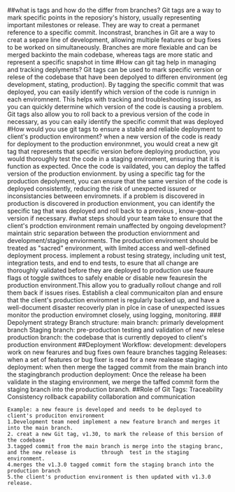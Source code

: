 ##what is tags and how do the differ from branches?
    Git tags are a way to mark specific points in the reposiory's history, usually representing important milestones or release. They are way to creat a permanet reference to a specific commit.
    Inconstrast, branches in Git are a way to creat a separe line of development, allowing multiple features or bug fixes to be worked on simultaneously. Branches are more flexiable and can be merged backinto the main codebase, whereas tags are more static and represent a specific snapshot in time
#How can git tag help in managing and tracking deplyments?
    Git tags can be used to mark specific version or relese of the codebase that have been depolyed to differen environment (eg development, stating, production).
    By tagging the specific commit that was deployed, you can easily identify which version of the code is runnign in each enviromnent. This helps with tracking and troubleshooting issues, as you can quickly determine which version of the code is causing a problem.
    Git tags also allow you to roll back to a previous version of the code in necessary, as you can eaily identify the specific commit that was deployed
#How would you use git tags to ensure a stable and reliable deployment to client's production environment?
    when a new version of the code is ready for deployment to the production environmnet, you would creat a new git tag that represents that specific version
    before deploying production, you would thoroughly test the code in a staging enviroment, ensuring that it is function as expected. Once the code is vaildated, you can deploy the taffed version of the production envionment.
    by using a specific tag for the production depolyment, you can ensure that the same version of the code is deployed consistently, reducing the risk of unexpected issured or inconsistancies betweeen enviromnets.
    if a problem is discovered in production is discovered in production envionment, you can identify the specific tag that was deployed and roll back to a previous , know-good version if necessary.
#what steps should your team take to ensure that the client's prodction environment remain unaffected by ongoing development?
    maintain stric separation between the production enviornment and development/staging enviorments. The production enviroment should be treated as "sacred" environment, with limited access and well-defined deployment process.
    implement a robust tesing strategy, including unit test, integration tests, and end to end tests, to esure that all change are thoroughly validated before they are deployed to production
    use feaure flags ot toggle swithces to safely enable or disable new feauresin the production environment.This allow you to gradually rollout change and roll them back if issues rises.
    Establish a cleal communicaiton plan and ensure that the client's production enviromnet is regularly backed up, and have a well-document disaster recoverly plan in plce in case of unexpected issues
    monitor the production enviromnet closely, using logging, monitoring.
    ###    Depolyment strategy
     Branch  structure:
        main branch: primarly development branch
        Staging branch: pre-production testing and validation of new relese
        production branch: the codebase that is currently depoyed to client's production environment
    ##Deployment Workflow:
        development: developers work on new fearures and bug fixes own feaure branches
        tagging Releases: when a set of features or bug fixer is read for a new realease
        staging deployment: when then merge the tagged commit from the main branch into the stagingbranch
        production deployment: Once the release ha been validate in the staging environment, we merge the taffed commit form the staging branch into the production branch.
    ##Role of Git Tags:
        Traceability
        Consistency
        rollback capability
        collaboration and communication
 
    Example: a new feaure is developed and needs to be deployed to client's produciton environment
    1.Development team need implement a new feature branch and merges it into the main branch.
    2. creat a new Git tag, v1.30, to mark the release of this bersion of the codebase
    3.tagged commit from the main branch is merge into the staging branc, and the new release is        through  test in the staging environment.
    4.merges the v1.3.0 tagged commit form the staging branch into the production branch
    5.the client's production environment is then updated with v1.3.0 release.
 